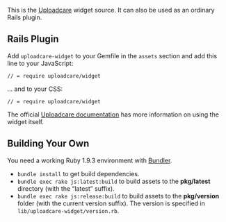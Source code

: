 This is the [Uploadcare](http://uploadcare.com) widget source.
It can also be used as an ordinary Rails plugin.

## Rails Plugin

Add `uploadcare-widget` to your Gemfile in the `assets` section
and add this line to your JavaScript:

    // = require uploadcare/widget

... and to your CSS:

    // = require uploadcare/widget

The official [Uploadcare documentation](http://uploadcare.com/documentation/)
has more information on using the widget itself.

## Building Your Own

You need a working Ruby 1.9.3 environment
with [Bundler](http://gembundler.com/).

* `bundle install` to get build dependencies.
* `bundle exec rake js:latest:build` to build assets
  to the **pkg/latest** directory (with the “latest” suffix).
* `bundle exec rake js:release:build` to build assets
  to the **pkg/version** folder (with the current version suffix).
  The version is specified in `lib/uploadcare-widget/version.rb`.
